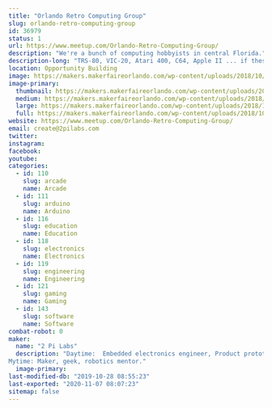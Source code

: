```yaml
---
title: "Orlando Retro Computing Group"
slug: orlando-retro-computing-group
id: 36979
status: 1
url: https://www.meetup.com/Orlando-Retro-Computing-Group/
description: "We're a bunch of computing hobbyists in central Florida."
description-long: "TRS-80, VIC-20, Atari 400, C64, Apple II ... if these terms mean anything to you, then you need to join us.  We're just a bunch of hobbyists gathering at MakerFX Makerspace in Orlando, FL to discuss, work on, and reminisce about the early days of 8-bit home computing."
location: Opportunity Building
image: https://makers.makerfaireorlando.com/wp-content/uploads/2018/10/TRS-80-pic-02.jpg
image-primary:
  thumbnail: https://makers.makerfaireorlando.com/wp-content/uploads/2018/10/TRS-80-pic-02-150x150.jpg
  medium: https://makers.makerfaireorlando.com/wp-content/uploads/2018/10/TRS-80-pic-02-300x224.jpg
  large: https://makers.makerfaireorlando.com/wp-content/uploads/2018/10/TRS-80-pic-02.jpg
  full: https://makers.makerfaireorlando.com/wp-content/uploads/2018/10/TRS-80-pic-02.jpg
website: https://www.meetup.com/Orlando-Retro-Computing-Group/
email: create@2pilabs.com
twitter: 
instagram: 
facebook: 
youtube: 
categories:
  - id: 110
    slug: arcade
    name: Arcade
  - id: 111
    slug: arduino
    name: Arduino
  - id: 116
    slug: education
    name: Education
  - id: 118
    slug: electronics
    name: Electronics
  - id: 119
    slug: engineering
    name: Engineering
  - id: 121
    slug: gaming
    name: Gaming
  - id: 143
    slug: software
    name: Software
combat-robot: 0
maker:
  name: "2 Pi Labs"
  description: "Daytime:  Embedded electronics engineer, Product prototyper.
Mytime: Maker, geek, robotics mentor."
  image-primary: 
last-modified-db: "2019-10-28 08:55:23"
last-exported: "2020-11-07 08:07:23"
sitemap: false
---
```

